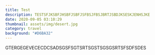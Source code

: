 ```yaml
---
title: Test
description: TESTSFJKSBFJHSBFJSBFJSFBSJFBSJBRTJSBDJKSESKJENHSJKE
date: 2020-09-05 03:10:29
thumbnail: assets/img/desert.jpg
category: travel
background: "#D6BA32"
---
```

GTERGEGEVECECDCSADSGSFSGTSRTSGSTSGSGSRTSFSDFSDES
